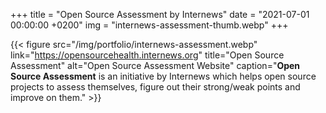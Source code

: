 +++
title = "Open Source Assessment by Internews"
date = "2021-07-01 00:00:00 +0200"
img = "internews-assessment-thumb.webp"
+++

{{< figure src="/img/portfolio/internews-assessment.webp" link="https://opensourcehealth.internews.org" title="Open Source Assessment" alt="Open Source Assessment Website" caption="**Open Source Assessment** is an initiative by Internews which helps open source projects to assess themselves, figure out their strong/weak points and improve on them." >}}
